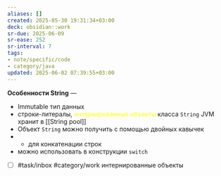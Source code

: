 ```yaml
---
aliases: []
created: 2025-05-30 19:31:34+03:00
deck: obsidian::work
sr-due: 2025-06-09
sr-ease: 252
sr-interval: 7
tags:
- note/specific/code
- category/java
updated: 2025-06-02 07:39:55+03:00
---
```


**Особенности String**
—
- Immutable тип данных
- строки-литералы, <font color="#ffff00">интернированные объекты</font> класса `String` JVM хранит в [[String pool]]
- Объект `String` можно получить с помощью двойных кавычек
- + для конкатенации строк
- можно использовать в конструкции `switch`

- [ ] #task/inbox #category/work интернированные объекты